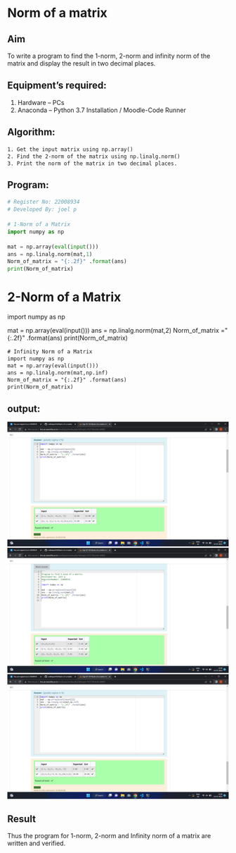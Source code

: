 # Norm of a matrix
## Aim
To write a program to find the 1-norm, 2-norm and infinity norm of the matrix and display the result in two decimal places.
## Equipment’s required:
1.	Hardware – PCs
2.	Anaconda – Python 3.7 Installation / Moodle-Code Runner
## Algorithm:
	1. Get the input matrix using np.array()   
    2. Find the 2-norm of the matrix using np.linalg.norm()
	3. Print the norm of the matrix in two decimal places.
## Program:
```Python
# Register No: 22008934
# Developed By: joel p

# 1-Norm of a Matrix
import numpy as np

mat = np.array(eval(input()))
ans = np.linalg.norm(mat,1)
Norm_of_matrix = "{:.2f}" .format(ans)
print(Norm_of_matrix)
```


# 2-Norm of a Matrix
import numpy as np

mat = np.array(eval(input()))
ans = np.linalg.norm(mat,2)
Norm_of_matrix ="{:.2f}" .format(ans)
print(Norm_of_matrix)

```
# Infinity Norm of a Matrix
import numpy as np 
mat = np.array(eval(input()))
ans = np.linalg.norm(mat,np.inf)
Norm_of_matrix = "{:.2f}" .format(ans)
print(Norm_of_matrix)

```
## output:
![output](./norm1.png)
![output](./norm2.png)
![output](./norm3.png)

## Result
Thus the program for 1-norm, 2-norm and Infinity norm of a matrix are written and verified.
